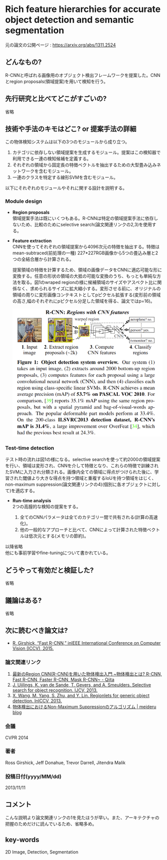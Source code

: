 # Rich feature hierarchies for accurate object detection and semantic segmentation

元の論文の公開ページ : https://arxiv.org/abs/1311.2524

## どんなもの?
R-CNNと呼ばれる画像用のオブジェクト検出フレームワークを提案した。CNNとregion proposals(領域提案)を用いて検知を行う。

## 先行研究と比べてどこがすごいの?
省略

## 技術や手法のキモはどこ? or 提案手法の詳細
この物体検知システムは以下の3つのモジュールから成り立つ。

1. カテゴリに依存しない領域提案を生成するモジュール。提案はこの検知器で利用できる一連の検知候補を定義する。
2. それぞれの領域から固定長の特徴ベクトルを抽出するための大型畳み込みネットワークを含むモジュール。
3. 一連のクラスを特定する線形SVMを含むモジュール。

以下にそれぞれのモジュールやそれに関する設計を説明する。

### **Module design**
- **Region proposals**  
  領域提案手法は既にいくつもある。R-CNNは特定の領域提案手法に依存しないため、比較のためにselective search(論文関連リンクの2,3)を使用する。

- **Feature extraction**  
  CNNを使ってそれぞれの領域提案から4096次元の特徴を抽出する。特徴はmean-subtraced(前処理の一種) 227\*227RGB画像から5つの畳込み層と2つの全結合層から計算される。

  提案領域の特徴を計算するため、領域の画像データをCNNに適応可能な形に変換する。任意の形状の領域の大抵の可能な変換のうち、もっとも単純な方法を取る。図1のwraped regionの様に候補領域のサイズやアスペクト比に関係なく、求められるサイズに拡大縮小する。変形させる前に、オリジナルの領域の周りに変形画像コンテキストとしてpピクセル拡張する(変形前の領域の高さ,幅のそれぞれにpピクセル分足した領域を得る、論文ではp=16)。

  ![fig1](img/Rfhfaodass/fig1.png)

### **Test-time detection**  
テスト時の流れは図1の様になる。selective searchを使って約2000の領域提案を行い、領域は変形され、CNNを介して特徴となり、これらの特徴で訓練されたSVMに入力され分類される。画像内全ての領域に得点がつけられた後に、学習された閾値より大きな得点を持つ領域と重複するIoUを持つ領域をはじく、non-maximum suppression(論文関連リンクの4)(個別に各オブジェクトに対して)を適応する。

- **Run-time analysis**  
  2つの高膣的な検知の提案をする。

  1. 全てのCNNパラメータは全てのカテゴリー間で共有される(計算の高速化)。
  2. 他の一般的なアプローチと比べて、CNNによって計算された特徴ベクトルは低次元とする(メモリの節約)。

以降省略  
他にも事前学習やfine-tuningについて書かれている。

## どうやって有効だと検証した?
省略

## 議論はある?
省略

## 次に読むべき論文は?
- [R. Girshick, “Fast R-CNN,” inIEEE International Conference on Computer Vision (ICCV), 2015.](https://arxiv.org/abs/1504.08083)

### 論文関連リンク
1. [最新のRegion CNN(R-CNN)を用いた物体検出入門 ~物体検出とは? R-CNN, Fast R-CNN, Faster R-CNN, Mask R-CNN~ - Qiita](https://qiita.com/arutema47/items/8ff629a1516f7fd485f9)
2. [J. Uijlings, K. van de Sande, T. Gevers, and A. Smeulders. Selective search for object recognition. IJCV, 2013.](http://www.huppelen.nl/publications/selectiveSearchDraft.pdf)
3. [X. Wang, M. Yang, S. Zhu, and Y. Lin. Regionlets for generic object detection. InICCV, 2013.](http://users.eecs.northwestern.edu/~mya671/mypapers/ICCV13_Wang_Yang_Zhu_Lin.pdf)
1. [物体検出におけるNon-Maximum Suppressionのアルゴリズム | meideru blog](https://meideru.com/archives/3538)


### 会議
CVPR 2014

### 著者
Ross Girshick, Jeff Donahue, Trevor Darrell, Jitendra Malik

### 投稿日付(yyyy/MM/dd)
2013/11/11

## コメント
こんな説明より論文関連リンクの1を見たほうが早い。また、アーキテクチャの把握のためだけに読んでいるため、省略多め。

## key-words
2D Image, Detection, Segmentation